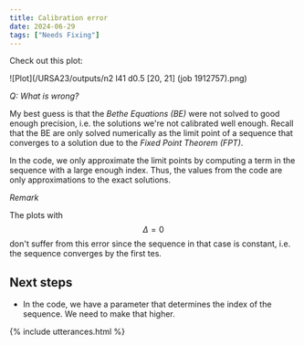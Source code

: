 ```yaml
---
title: Calibration error 
date: 2024-06-29
tags: ["Needs Fixing"]
---
```


Check out this plot:

![Plot](/URSA23/outputs/n2 l41 d0.5 [20, 21] (job 1912757).png)

*Q: What is wrong?*

My best guess is that the *Bethe Equations (BE)* were not solved to good enough precision, i.e. the solutions we're not calibrated well enough. Recall that the BE are only solved numerically as the limit point of a sequence that converges to a solution due to the *Fixed Point Theorem (FPT)*.

In the code, we only approximate the limit points by computing a term in the sequence with a large enough index. Thus, the values from the code are only approximations to the exact solutions.

*Remark*

The plots with $$\Delta=0$$ don't suffer from this error since the sequence in that case is constant, i.e. the sequence converges by the first tes.

## Next steps

- In the code, we have a parameter that determines the index of the sequence. We need to make that higher.



{% include utterances.html %}

